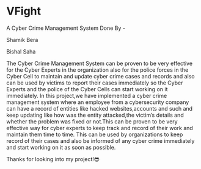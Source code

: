 # VFight
A Cyber Crime Management System
Done By -

Shamik Bera                            

Bishal Saha


The Cyber Crime Management System can be proven to be very effective for the Cyber Experts in the organization also for the police forces in the Cyber Cell to maintain and update cyber crime cases and records and also can be used by victims to report their cases immediately so the Cyber Experts and the police of the Cyber Cells can start working on it immediately. In this project,we have implemented a cyber crime management system where an employee from a cybersecurity company can have a record of entities like hacked websites,accounts and such and keep updating like how was the entity attacked,the victim’s details and whether the problem was fixed or not.This can be proven to be very effective way for cyber experts to keep track and record of their work and maintain them time to time. This can be used by organizations to keep record of their cases and also be informed of any cyber crime immediately and start working on it as soon as possible.


Thanks for looking into my project!😎


